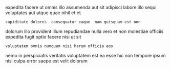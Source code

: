 <!--
title: Reactive transitional productivity
author: Meaghan
date: 2015-05-10-0953
link: 2015-05-10-0953-reactive-transitional-productivity
tags: [CSS,system,JavaScript,free]
-->

expedita facere  ut omnis illo
assumenda aut sit adipisci labore illo sequi voluptates aut atque
quae nihil et et 
 	cupiditate dolores  consequatur eaque  nam quisquam est non
dolorum illo provident illum 
 repudiandae   nulla vero  et non 
  molestiae officiis
expedita fugit optio facere  nisi  ut sit
 	voluptatem omnis numquam nisi harum officia eos
nemo  in perspiciatis veritatis
voluptatem   est  ea esse hic
non tempore ipsum
nisi culpa error saepe  est velit dolorum 
